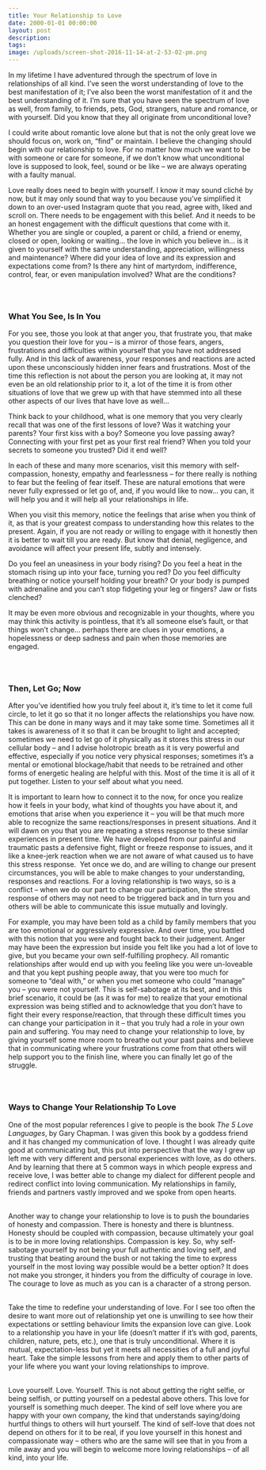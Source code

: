 ```yaml
---
title: Your Relationship to Love
date: 2000-01-01 00:00:00
layout: post
description:
tags:
image: /uploads/screen-shot-2016-11-14-at-2-53-02-pm.png
---
```



In my lifetime I have adventured through the spectrum of love in relationships of all kind. I’ve seen the worst understanding of love to the best manifestation of it; I’ve also been the worst manifestation of it and the best understanding of it. I’m sure that you have seen the spectrum of love as well, from family, to friends, pets, God, strangers, nature and romance, or with yourself. Did you know that they all originate from unconditional love?

I could write about romantic love alone but that is not the only great love we should focus on, work on, “find” or maintain. I believe the changing should begin with our relationship to love. For no matter how much we want to be with someone or care for someone, if we don’t know what unconditional love is supposed to look, feel, sound or be like – we are always operating with a faulty manual.

Love really does need to begin with yourself. I know it may sound clich&eacute; by now, but it may only sound that way to you because you’ve simplified it down to an over-used Instagram quote that you read, agree with, liked and scroll on. There needs to be engagement with this belief. And it needs to be an honest engagement with the difficult questions that come with it. Whether you are single or coupled, a parent or child, a friend or enemy, closed or open, looking or waiting… the love in which you believe in… is it given to yourself with the same understanding, appreciation, willingness and maintenance? Where did your idea of love and its expression and expectations come from? Is there any hint of martyrdom, indifference, control, fear, or even manipulation involved? What are the conditions?

### &nbsp;

### What You See, Is In You

For you see, those you look at that anger you, that frustrate you, that make you question their love for you – is a mirror of those fears, angers, frustrations and difficulties within yourself that you have not addressed fully. And in this lack of awareness, your responses and reactions are acted upon these unconsciously hidden inner fears and frustrations. Most of the time this reflection is not about the person you are looking at, it may not even be an old relationship prior to it, a lot of the time it is from other situations of love that we grew up with that have stemmed into all these other aspects of our lives that have love as well…

Think back to your childhood, what is one memory that you very clearly recall that was one of the first lessons of love? Was it watching your parents? Your first kiss with a boy? Someone you love passing away? Connecting with your first pet as your first real friend? When you told your secrets to someone you trusted? Did it end well?

In each of these and many more scenarios, visit this memory with self-compassion, honesty, empathy and fearlessness – for there really is nothing to fear but the feeling of fear itself. These are natural emotions that were never fully expressed or let go of, and, if you would like to now… you can, it will help you and it will help all your relationships in life.

When you visit this memory, notice the feelings that arise when you think of it, as that is your greatest compass to understanding how this relates to the present. Again, if you are not ready or willing to engage with it honestly then it is better to wait till you are ready. But know that denial, negligence, and avoidance will affect your present life, subtly and intensely.&nbsp;

Do you feel an uneasiness in your body rising? Do you feel a heat in the stomach rising up into your face, turning you red? Do you feel difficulty breathing or notice yourself holding your breath? Or your body is pumped with adrenaline and you can’t stop fidgeting your leg or fingers? Jaw or fists clenched?

It may be even more obvious and recognizable in your thoughts, where you may think this activity is pointless, that it’s all someone else’s fault, or that things won’t change… perhaps there are clues in your emotions, a hopelessness or deep sadness and pain when those memories are engaged.

### &nbsp;

### Then, Let Go; Now

After you’ve identified how you truly feel about it, it’s time to let it come full circle, to let it go so that it no longer affects the relationships you have now. This can be done in many ways and it may take some time. Sometimes all it takes is awareness of it so that it can be brought to light and accepted; sometimes we need to let go of it physically as it stores this stress in our cellular body – and I advise holotropic breath as it is very powerful and effective, especially if you notice very physical responses; sometimes it’s a mental or emotional blockage/habit that needs to be retrained and other forms of energetic healing are helpful with this. Most of the time it is all of it put together. Listen to your self about what you need.

It is important to learn how to connect it to the now, for once you realize how it feels in your body, what kind of thoughts you have about it, and emotions that arise when you experience it – you will be that much more able to recognize the same reactions/responses in present situations. And it will dawn on you that you are repeating a stress response to these similar experiences in present time. We have developed from our painful and traumatic pasts a defensive fight, flight or freeze response to issues, and it like a knee-jerk reaction when we are not aware of what caused us to have this stress response. &nbsp;Yet once we do, and are willing to change our present circumstances, you will be able to make changes to your understanding, responses and reactions. For a loving relationship is two ways, so is a conflict – when we do our part to change our participation, the stress response of others may not need to be triggered back and in turn you and others will be able to communicate this issue mutually and lovingly.

For example, you may have been told as a child by family members that you are too emotional or aggressively expressive. And over time, you battled with this notion that you were and fought back to their judgement. Anger may have been the expression but inside you felt like you had a lot of love to give, but you became your own self-fulfilling prophecy. All romantic relationships after would end up with you feeling like you were un-loveable and that you kept pushing people away, that you were too much for someone to “deal with,” or when you met someone who could “manage” you – you were not yourself. This is self-sabotage at its best, and in this brief scenario, it could be (as it was for me) to realize that your emotional expression was being stifled and to acknowledge that you don’t have to fight their every response/reaction, that through these difficult times you can change your participation in it – that you truly had a role in your own pain and suffering. You may need to change your relationship to love, by giving yourself some more room to breathe out your past pains and believe that in communicating where your frustrations come from that others will help support you to the finish line, where you can finally let go of the struggle.

### &nbsp;

### Ways to Change Your Relationship To Love

One of the most popular references I give to people is the book&nbsp;*The 5 Love Languages*, by Gary Chapman. I was given this book by a goddess friend and it has changed my communication of love. I thought I was already quite good at communicating but, this put into perspective that the way I grew up left me with very different and personal experiences with love, as do others. And by learning that there at 5 common ways in which people express and receive love, I was better able to change my dialect for different people and redirect conflict into loving communication. My relationships in family, friends and partners vastly improved and we spoke from open hearts.
<br>&nbsp;

Another way to change your relationship to love is to push the boundaries of honesty and compassion. There is honesty and there is bluntness. Honesty should be coupled with compassion, because ultimately your goal is to be in more loving relationships. Compassion is key. So, why self-sabotage yourself by not being your full authentic and loving self, and trusting that beating around the bush or not taking the time to express yourself in the most loving way possible would be a better option? It does not make you stronger, it hinders you from the difficulty of courage in love. The courage to love as much as you can is a character of a strong person.
<br>&nbsp;

Take the time to redefine your understanding of love. For I see too often the desire to want more out of relationship yet one is unwilling to see how their expectations or settling behaviour limits the expansion love can give. Look to a relationship you have in your life (doesn’t matter if it’s with god, parents, children, nature, pets, etc.), one that is truly unconditional. Where it is mutual, expectation-less but yet it meets all necessities of a full and joyful heart. Take the simple lessons from here and apply them to other parts of your life where you want your loving relationships to improve.
<br>&nbsp;

Love yourself. Love. Yourself. This is not about getting the right selfie, or being selfish, or putting yourself on a pedestal above others. This love for yourself is something much deeper. The kind of self love where you are happy with your own company, the kind that understands saying/doing hurtful things to others will hurt yourself. The kind of self-love that does not depend on others for it to be real, if you love yourself in this honest and compassionate way – others who are the same will see that in you from a mile away and you will begin to welcome more loving relationships – of all kind, into your life.&nbsp;
